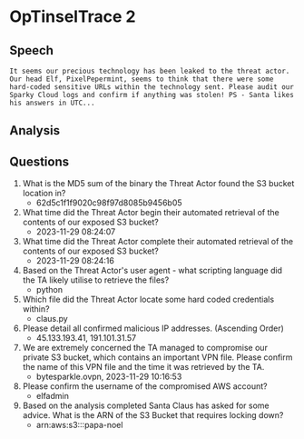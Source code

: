 # OpTinselTrace 2

## Speech
```
It seems our precious technology has been leaked to the threat actor. Our head Elf, PixelPepermint, seems to think that there were some hard-coded sensitive URLs within the technology sent. Please audit our Sparky Cloud logs and confirm if anything was stolen! PS - Santa likes his answers in UTC...
```

## Analysis


## Questions
1. What is the MD5 sum of the binary the Threat Actor found the S3 bucket location in?
    - 62d5c1f1f9020c98f97d8085b9456b05
2. What time did the Threat Actor begin their automated retrieval of the contents of our exposed S3 bucket?
    - 2023-11-29 08:24:07
3. What time did the Threat Actor complete their automated retrieval of the contents of our exposed S3 bucket?
    - 2023-11-29 08:24:16
4. Based on the Threat Actor's user agent - what scripting language did the TA likely utilise to retrieve the files?
    - python
5. Which file did the Threat Actor locate some hard coded credentials within?
    - claus.py
6. Please detail all confirmed malicious IP addresses. (Ascending Order)
    - 45.133.193.41, 191.101.31.57
7. We are extremely concerned the TA managed to compromise our private S3 bucket, which contains an important VPN file. Please confirm the name of this VPN file and the time it was retrieved by the TA.
    - bytesparkle.ovpn, 2023-11-29 10:16:53
8. Please confirm the username of the compromised AWS account?
    - elfadmin
9. Based on the analysis completed Santa Claus has asked for some advice. What is the ARN of the S3 Bucket that requires locking down?
    - arn:aws:s3:::papa-noel